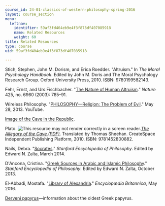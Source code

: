 ```yaml
---
course_id: 24-01-classics-of-western-philosophy-spring-2016
layout: course_section
menu:
  leftnav:
    identifier: 59af3fd404eb9e4f3f873df407085918
    name: Related Resources
    weight: 60
title: Related Resources
type: course
uid: 59af3fd404eb9e4f3f873df407085918

---
```


Stich, Stephen, John M. Dorism, and Erica Roedder. "Altruism." In _The Moral Psychology Handbook_. Edited by John M. Doris and The Moral Psychology Research Group. Oxford University Press, 2010. ISBN: 9780199582143.

Fehr, Ernst, and Urs Fischbacher. "[The Nature of Human Altruism](http://dx.doi.org/10.1038/nature02043)." _Nature_ 425, no. 6960 (2003): 785–91.

Wireless Philosophy. "[PHILOSOPHY—Religion: The Problem of Evil](https://www.youtube.com/watch?v=9pRzyioUKp0)." May 28, 2013. YouTube.

[Image of the Cave in the Republic](https://faculty.washington.edu/smcohen/320/platoscave.gif).

Plato. ![This resource may not render correctly in a screen reader.](/images/inacessible.gif)_[The Allegory of the Cave (PDF)](http://web.stanford.edu/class/ihum40/cave.pdf)._ Translated by Thomas Sheehan. CreateSpace Independent Publishing Platform, 2010. ISBN: 9781452800882.

Nails, Debra. "[Socrates](http://plato.stanford.edu/entries/socrates/)." _Stanford Encyclopedia of Philosophy_. Edited by Edward N. Zalta, March 2014.

D'Ancona, Cristina. "[Greek Sources in Arabic and Islamic Philosophy](http://plato.stanford.edu/entries/arabic-islamic-greek/)." _Stanford Encyclopedia of Philosophy_. Edited by Edward N. Zalta, October 2013.

El-Abbadi, Mostafa. "[Library of Alexandria](https://www.britannica.com/topic/Library-of-Alexandria)." _Encyclopædia Britannica_, May 2016.

[Derveni papyrus](https://en.wikipedia.org/wiki/Derveni_papyrus)—information about the oldest Greek papyrus.